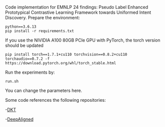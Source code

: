 Code implementation for EMNLP 24 findings: Pseudo Label Enhanced Prototypical Contrastive Learning Framework towards Uniformed Intent Discovery.
Prepare the environment:
```
python==3.6.13
pip install -r requirements.txt
```
If you use the NIVIDIA A100 80GB PCIe GPU with PyTorch, the torch version should be updated
```
pip install torch==1.7.1+cu110 torchvision==0.8.2+cu110 torchaudio==0.7.2 -f https://download.pytorch.org/whl/torch_stable.html
```
Run the experiments by: 
```
run.sh
```
You can change the parameters here.

Some code references the following repositories:

-[DKT](https://github.com/myt517/DKT)

-[DeepAligned](https://github.com/thuiar/DeepAligned-Clustering)
